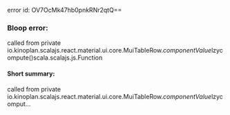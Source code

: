 error id: OV7OcMk47hb0pnkRNr2qtQ==
### Bloop error:

called from private io.kinoplan.scalajs.react.material.ui.core.MuiTableRow$.componentValue$lzycompute()scala.scalajs.js.Function
#### Short summary: 

called from private io.kinoplan.scalajs.react.material.ui.core.MuiTableRow$.componentValue$lzycomput...